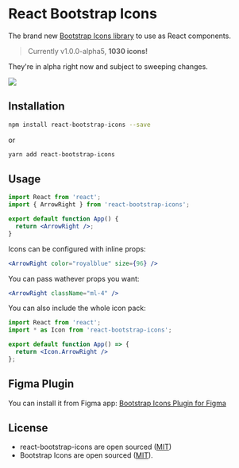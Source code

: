 # React Bootstrap Icons

The brand new [Bootstrap Icons library](https://icons.getbootstrap.com/) to use as React components.

> Currently v1.0.0-alpha5, **1030 icons!**

They're in alpha right now and subject to sweeping changes.

<img src="https://api.framer.com/store/assets/ismael/bootstrap-icons/artwork.png?ODhmNDI">

## Installation

```bash
npm install react-bootstrap-icons --save
```

or

```bash
yarn add react-bootstrap-icons
```

## Usage

```jsx
import React from 'react';
import { ArrowRight } from 'react-bootstrap-icons';

export default function App() {
  return <ArrowRight />;
}
```

Icons can be configured with inline props:

```jsx
<ArrowRight color="royalblue" size={96} />
```

You can pass wathever props you want:

```jsx
<ArrowRight className="ml-4" />
```

You can also include the whole icon pack:

```jsx
import React from 'react';
import * as Icon from 'react-bootstrap-icons';

export default function App() => {
  return <Icon.ArrowRight />
};
```

## Figma Plugin

You can install it from Figma app: [Bootstrap Icons Plugin for Figma](https://www.figma.com/community/plugin/868341386266170307/Bootstrap-Icons)

## License

* react-bootstrap-icons are open sourced ([MIT](https://github.com/ismamz/react-bootstrap-icons/blob/master/LICENSE.md))
* Bootstrap Icons are open sourced ([MIT](https://github.com/twbs/icons/blob/main/LICENSE.md)).